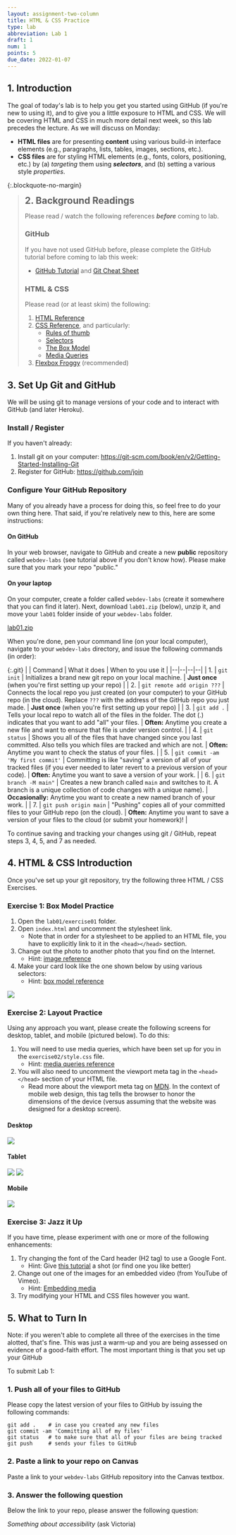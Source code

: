 ```yaml
---
layout: assignment-two-column
title: HTML & CSS Practice
type: lab
abbreviation: Lab 1
draft: 1
num: 1
points: 5
due_date: 2022-01-07
---
```


<style>
    blockquote h2 {
        margin: auto !important;
        padding: 0px !important;
    }
</style>

## 1. Introduction
The goal of today's lab is to help you get you started using GitHub (if you're new to using it), and to give you a little exposure to HTML and CSS. We will be covering HTML and CSS in much more detail next week, so this lab precedes the lecture. As we will discuss on Monday:

* **HTML files** are for presenting **content** using various build-in interface elements (e.g., paragraphs, lists, tables, images, sections, etc.).
* **CSS files** are for styling HTML elements (e.g., fonts, colors, positioning, etc.) by (a) *targeting* them using ***selectors***, and (b) setting a various style *properties*.


{:.blockquote-no-margin}
> ## 2. Background Readings
> Please read / watch the following references ***before*** coming to lab.
>
> ### GitHub
> If you have not used GitHub before, please complete the GitHub tutorial before coming to lab this week:
> * <a href="https://guides.github.com/activities/hello-world/">GitHub Tutorial</a> and <a href="https://www.git-tower.com/blog/git-cheat-sheet/" target="_blank">Git Cheat Sheet</a>
>
> ### HTML & CSS
> Please read (or at least skim) the following:
> 1. [HTML Reference](/winter2022/html-reference/)
> 2. [CSS Reference](/winter2022/css-reference/), and particularly:
>    * [Rules of thumb](/winter2022/css-reference/rules-of-thumb/)
>    * [Selectors](/winter2022/css-reference/selectors/)
>    * [The Box Model](/winter2022/css-reference/box-model/)
>    * [Media Queries](/winter2022/css-reference/media-queries/)
> 3. <a href="https://flexboxfroggy.com/" target="blank">Flexbox Froggy</a> (recommended)


## 3. Set Up Git and GitHub
We will be using git to manage versions of your code and to interact with GitHub (and later Heroku).

### Install / Register
If you haven't already:
1. Install git on your computer: <a href="https://git-scm.com/book/en/v2/Getting-Started-Installing-Git" target="_blank">https://git-scm.com/book/en/v2/Getting-Started-Installing-Git</a>
2. Register for GitHub: <a href="https://github.com/join" target="_blank">https://github.com/join</a>

### Configure Your GitHub Repository
Many of you already have a process for doing this, so feel free to do your own thing here. That said, if you're relatively new to this, here are some instructions:

#### On GitHub
In your web browser, navigate to GitHub and create a new **public** repository called `webdev-labs` (see tutorial above if you don't know how). Please make sure that you mark your repo "public." 

#### On your laptop
On your computer, create a folder called `webdev-labs` (create it somewhere that you can find it later). Next, download `lab01.zip` (below), unzip it, and move your `lab01` folder inside of your `webdev-labs` folder. 

<a class="nu-button" href="/winter2022/course-files/labs/lab01.zip">lab01.zip<i class="fas fa-download" aria-hidden="true"></i></a>

When you're done, pen your command line (on your local computer), navigate to your `webdev-labs` directory, and issue the following commands (in order):

{:.git}
| | Command | What it does | When to you use it |
|--|--|--|--|
| 1. | `git init` | Initializes a brand new git repo on your local machine. | **Just once** (when you're first setting up your repo) |
| 2. | `git remote add origin ???` | Connects the local repo you just created (on your computer) to your GitHub repo (in the cloud). Replace `???` with the address of the GitHub repo you just made. | **Just once** (when you're first setting up your repo) |
| 3. | `git add .` | Tells your local repo to watch all of the files in the folder. The dot (.) indicates that you want to add "all" your files. | **Often:** Anytime you create a new file and want to ensure that file is under version control. |
| 4. | `git status` | Shows you all of the files that have changed since you last committed. Also tells you which files are tracked and which are not. | **Often:** Anytime you want to check the status of your files. |
| 5. | `git commit -am 'My first commit'` | Committing is like "saving" a version of all of your tracked files (if you ever needed to later revert to a previous version of your code). | **Often:** Anytime you want to save a version of your work. |
| 6. | `git branch -M main"` | Creates a new branch called `main` and switches to it. A branch is a unique collection of code changes with a unique name). | **Occasionally:** Anytime you want to create a new named branch of your work. |
| 7. | `git push origin main` | "Pushing" copies all of your committed files to your GitHub repo (on the cloud). | **Often:** Anytime you want to save a version of your files to the cloud (or submit your homework)! |

To continue saving and tracking your changes using git / GitHub, repeat steps 3, 4, 5, and 7 as needed.

## 4. HTML & CSS Introduction
Once you've set up your git repository, try the following three HTML / CSS Exercises.

### Exercise 1: Box Model Practice
1. Open the `lab01/exercise01` folder.
1. Open `index.html` and uncomment the stylesheet link. 
    * Note that in order for a stylesheet to be applied to an HTML file, you have to explicitly link to it in the `<head></head>` section.
1. Change out the photo to another photo that you find on the Internet.
    * Hint: [image reference](/winter2022/html-reference/images/)
1. Make your card look like the one shown below by using various selectors:
    * Hint: [box model reference](/winter2022/css-reference/box-model/)

<img class="small" src="/winter2022/assets/images/labs/lab01/card.png" />

### Exercise 2: Layout Practice
Using any approach you want, please create the following screens for desktop, tablet, and mobile (pictured below). To do this:

1. You will need to use media queries, which have been set up for you in the `exercise02/style.css` file.
    * Hint: [media queries reference](/winter2022/css-reference/media-queries/)
1. You will also need to uncomment the viewport meta tag in the `<head></head>` section of your HTML file.
    * Read more about the viewport meta tag on <a href="https://developer.mozilla.org/en-US/docs/Web/HTML/Viewport_meta_tag" target="_blank">MDN</a>. In the context of mobile web design, this tag tells the browser to honor the dimensions of the device (versus assuming that the website was designed for a desktop screen).

#### Desktop

<img class="large" src="/winter2022/assets/images/labs/lab01/desktop.png" />

#### Tablet

<img class="medium" align="top" src="/winter2022/assets/images/labs/lab01/tablet1.png" />
<img class="medium" align="top" src="/winter2022/assets/images/labs/lab01/tablet2.png" />

#### Mobile

<img class="small" src="/winter2022/assets/images/labs/lab01/mobile.png" />


### Exercise 3: Jazz it Up
If you have time, please experiment with one or more of the following enhancements:
1. Try changing the font of the Card header (H2 tag) to use a Google Font.
    * Hint: Give <a href="https://www.freecodecamp.org/news/how-to-use-google-fonts-in-your-next-web-design-project-e1ad48f1adfa/" target="_blank">this tutorial</a> a shot (or find one you like better)
1. Change out one of the images for an embedded video (from YouTube of Vimeo).
    * Hint: [Embedding media](/winter2022/html-reference/media-tags/)
1. Try modifying your HTML and CSS files however you want. 

## 5. What to Turn In
Note: if you weren't able to complete all three of the exercises in the time alotted, that's fine. This was just a warm-up and you are being assessed on evidence of a good-faith effort. The most important thing is that you set up your GitHub

To submit Lab 1:

### 1. Push all of your files to GitHub
Please copy the latest version of your files to GitHub by issuing the following commands:

```shell
git add .    # in case you created any new files
git commit -am 'Committing all of my files'
git status   # to make sure that all of your files are being tracked
git push     # sends your files to GitHub
```

### 2. Paste a link to your repo on Canvas
Paste a link to your `webdev-labs` GitHub repository into the Canvas textbox. 

### 3. Answer the following question
Below the link to your repo, please answer the following question:

*Something about accessibility* (ask Victoria)